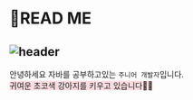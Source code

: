 # 🍎READ ME
![header](https://capsule-render.vercel.app/api?type=wave&color=auto&height=300&section=header&text=Hello%20I'm%20summer&fontSize=90)
---
안녕하세요 자바를 공부하고있는 `주니어 개발자`입니다.  
<span style='background-color: #ffdce0'>귀여운 초코색 강아지를 키우고 있습니다🐶🧡</span>

















